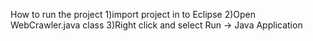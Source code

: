 How to run the project
1)import project in to Eclipse
2)Open WebCrawler.java class
3)Right click and select Run -> Java Application
